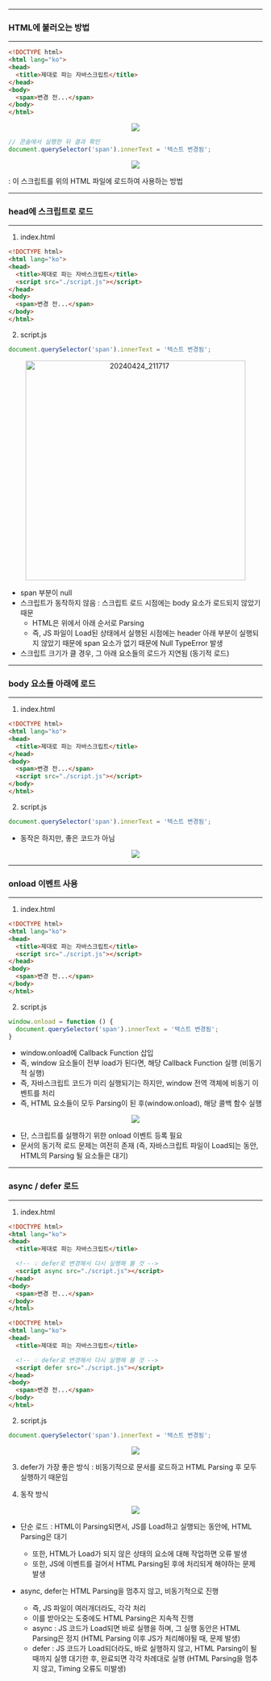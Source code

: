 -----
### HTML에 불러오는 방법
-----
```html
<!DOCTYPE html>
<html lang="ko">
<head>
  <title>제대로 파는 자바스크립트</title>
</head>
<body>
  <span>변경 전...</span>
</body>
</html>
```
<div align="center">
<img src="https://github.com/sooyounghan/Data-Base/assets/34672301/2412dab2-36aa-44d5-9b02-c1c498f86c29">
</div>

```js
// 콘솔에서 실행한 뒤 결과 확인
document.querySelector('span').innerText = '텍스트 변경됨';
```
<div align="center">
<img src="https://github.com/sooyounghan/Data-Base/assets/34672301/1356c4cd-4cb4-4246-a30d-1ebe93770c5e">
</div>

: 이 스크립트를 위의 HTML 파일에 로드하여 사용하는 방법

-----
### head에 스크립트로 로드
-----
1. index.html
```html
<!DOCTYPE html>
<html lang="ko">
<head>
  <title>제대로 파는 자바스크립트</title>
  <script src="./script.js"></script>
</head>
<body>
  <span>변경 전...</span>
</body>
</html>
```

2. script.js
```js
document.querySelector('span').innerText = '텍스트 변경됨';
```
<div align="center">
<img width="436" alt="20240424_211717" src="https://github.com/sooyounghan/Data-Base/assets/34672301/e7a58411-ecb7-401b-9cad-25e7a3a6a343">
</div>

  - span 부분이 null
  - 스크립트가 동작하지 않음 : 스크립트 로드 시점에는 body 요소가 로드되지 않았기 때문
    + HTML은 위에서 아래 순서로 Parsing
    + 즉, JS 파일이 Load된 상태에서 실행된 시점에는 header 아래 부분이 실행되지 않았기 때문에 span 요소가 없기 때문에 Null TypeError 발생
  - 스크립트 크기가 클 경우, 그 아래 요소들의 로드가 지연됨 (동기적 로드)

-----
### body 요소들 아래에 로드
-----
1. index.html
```html
<!DOCTYPE html>
<html lang="ko">
<head>
  <title>제대로 파는 자바스크립트</title>
</head>
<body>
  <span>변경 전...</span>
  <script src="./script.js"></script>
</body>
</html>
```

2. script.js
```js
document.querySelector('span').innerText = '텍스트 변경됨';
```
 - 동작은 하지만, 좋은 코드가 아님
<div align="center">
<img src="https://github.com/sooyounghan/Data-Base/assets/34672301/0d5b8b01-4c1f-4b3c-88ce-f24d4f72c125">
</div>

-----
### onload 이벤트 사용
-----
1. index.html
```html
<!DOCTYPE html>
<html lang="ko">
<head>
  <title>제대로 파는 자바스크립트</title>
  <script src="./script.js"></script>
</head>
<body>
  <span>변경 전...</span>
</body>
</html>
```

2. script.js
```js
window.onload = function () {
  document.querySelector('span').innerText = '텍스트 변경됨';
}
```
   - window.onload에 Callback Function 삽입
   - 즉, window 요소들이 전부 load가 된다면, 해당 Callback Function 실행 (비동기적 실행)
   - 즉, 자바스크립트 코드가 미리 실행되기는 하지만, window 전역 객체에 비동기 이벤트를 처리
   - 즉, HTML 요소들이 모두 Parsing이 된 후(window.onload), 해당 콜백 함수 실행

<div align="center">
<img src="https://github.com/sooyounghan/Data-Base/assets/34672301/0d5b8b01-4c1f-4b3c-88ce-f24d4f72c125">
</div>

   - 단, 스크립트를 실행하기 위한 onload 이벤트 등록 필요
   - 문서의 동기적 로드 문제는 여전히 존재 (즉, 자바스크립트 파일이 Load되는 동안, HTML의 Parsing 될 요소들은 대기)

-----
### async / defer 로드
-----
1. index.html
```html
<!DOCTYPE html>
<html lang="ko">
<head>
  <title>제대로 파는 자바스크립트</title>

  <!-- 💡 defer로 변경해서 다시 실행해 볼 것 -->
  <script async src="./script.js"></script>
</head>
<body>
  <span>변경 전...</span>
</body>
</html>
```
```html
<!DOCTYPE html>
<html lang="ko">
<head>
  <title>제대로 파는 자바스크립트</title>

  <!-- 💡 defer로 변경해서 다시 실행해 볼 것 -->
  <script defer src="./script.js"></script>
</head>
<body>
  <span>변경 전...</span>
</body>
</html>
```

2. script.js
```js
document.querySelector('span').innerText = '텍스트 변경됨';
```
<div align="center">
<img src="https://github.com/sooyounghan/Data-Base/assets/34672301/0d5b8b01-4c1f-4b3c-88ce-f24d4f72c125">
</div>

3. defer가 가장 좋은 방식 : 비동기적으로 문서를 로드하고 HTML Parsing 후 모두 실행하기 때문임

4. 동작 방식
<div align="center">
<img src="https://github.com/sooyounghan/Data-Base/assets/34672301/6a8d89ab-2bf0-4882-9882-5fcbb5a8954d">
</div>

  - 단순 로드 : HTML이 Parsing되면서, JS를 Load하고 실행되는 동안에, HTML Parsing은 대기
    + 또한, HTML가 Load가 되지 않은 상태의 요소에 대해 작업하면 오류 발생
    + 또한, JS에 이벤트를 걸어서 HTML Parsing된 후에 처리되게 해야하는 문제 발생
      
  - async, defer는 HTML Parsing을 멈추지 않고, 비동기적으로 진행
    + 즉, JS 파일이 여러개더라도, 각각 처리
    + 이를 받아오는 도중에도 HTML Parsing은 지속적 진행
    + async : JS 코드가 Load되면 바로 실행을 하며, 그 실행 동안은 HTML Parsing은 정지 (HTML Parsing 이후 JS가 처리해야될 때, 문제 발생)
    + defer : JS 코드가 Load되더라도, 바로 실행하지 않고, HTML Parsing이 될 때까지 실행 대기한 후, 완료되면 각각 차례대로 실행 (HTML Parsing을 멈추지 않고, Timing 오류도 미발생) 
